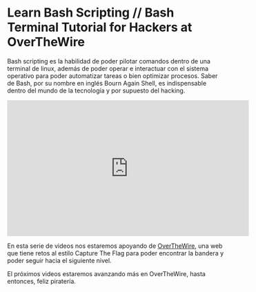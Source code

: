 # Learn Bash Scripting // Bash Terminal Tutorial for Hackers at OverTheWire

Bash scripting es la habilidad de poder pilotar comandos dentro de una terminal de linux, además de poder operar e interactuar con el sistema operativo para poder automatizar tareas o bien optimizar procesos. Saber de Bash, por su nombre en inglés Bourn Again Shell, es indispensable dentro del mundo de la tecnología y por supuesto del hacking.

<iframe width="560" height="315" src="https://www.youtube.com/embed/MvH2PcfRVPA" title="YouTube video player" frameborder="0" allow="accelerometer; autoplay; clipboard-write; encrypted-media; gyroscope; picture-in-picture" allowfullscreen></iframe>

En esta serie de videos nos estaremos apoyando de [OverTheWire](https://overthewire.org), una web que tiene retos al estilo Capture The Flag para poder encontrar la bandera y poder seguir hacia el siguiente nivel.

El próximos videos estaremos avanzando más en OverTheWire, hasta entonces, feliz piratería.
